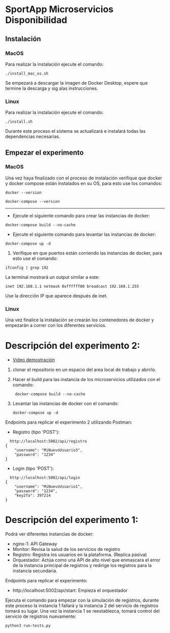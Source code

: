 # SportApp Microservicios Disponibilidad

## Instalación
### MacOS

Para realizar la instalación ejecute el comando:

```
./install_mac_os.sh
```
Se empezará a descargar la imagen de Docker Desktop, espere que termine la descarga y sig alas instrucciones.

### Linux

Para realizar la instalación ejecute el comando:

```
./install.sh
```

Durante este proceso el sistema se actualizará e instalará todas las dependencias necesarias.


## Empezar el experimento
### MacOS

Una vez haya finalizado con el proceso de instalación verifique que docker y docker compose están instalados en su OS, para esto use los comandos:

```
docker --version
```

```
docker-compose --version
```
-------------------
- Ejecute el siguiente comando para crear las instancias de docker:

```
docker-compose build --no-cache
```

- Ejecute el siguiente comando para levantar las instancias de docker:
```
docker-compose up -d
```

1. Verifique en que puertos están corriendo las instancias de docker, para esto use el comando:

```
ifconfig | grep 192
```

La terminal mostrará un output similar a este:
```
inet 192.168.1.1 netmask 0xffffff00 broadcast 192.168.1.255
```

Use la dirección IP que aparece después de inet.

### Linux

Una vez finalice la instalación se crearán los contenedores de docker y empezarán a correr con los diferentes servicios.

# Descripción del experimento 2:
* [Video demostración](https://uniandes-my.sharepoint.com/:v:/g/personal/a_menesess_uniandes_edu_co/EWuHWw3g84NKrUemf4VsXbIBH1csqF8Wn2te-x-MBlA_uw?e=79qBa4&nav=eyJyZWZlcnJhbEluZm8iOnsicmVmZXJyYWxBcHAiOiJTdHJlYW1XZWJBcHAiLCJyZWZlcnJhbFZpZXciOiJTaGFyZURpYWxvZy1MaW5rIiwicmVmZXJyYWxBcHBQbGF0Zm9ybSI6IldlYiIsInJlZmVycmFsTW9kZSI6InZpZXcifX0%3D)

1. clonar el repositorio en un espacio del area local de trabajo y abrirlo.
 
2. Hacer el build para las instancia de los microservicios utilizados con el comando:

   ```
    docker-compose build --no-cache
   ```
   

3. Levantar las instancias de docker con el comando:

   ```
   docker-compose up -d
   ```

Endpoints para replicar el experimento 2 utilizando Postman:

- Registro (tipo 'POST'):
```
  http://localhost:5002/api/registro
{
    "username": "MiNuevoUsuario3",
    "password": "1234"
}
```

- Login (tipo 'POST'):
```
  http://localhost:5002/api/login
{
    "username": "MiNuevoUsuario1",
    "password": "1234",
    "key2fa": 397214
}
```
# Descripción del experimento 1:


Podrá ver diferentes instancias de docker:
- nginx-1: API Gateway
- Monitor: Revisa la salud de los servicios de registro
- Registro: Registra los usuarios en la plataforma. (Replica pasiva)
- Orquestador: Actúa como una API de alto nivel que enmascara el error de la instancia principal de registros y redirige los registros para la instancia secundaria.

Endpoints para replicar el experimento:

- http://localhost:5002/api/start: Empieza el orquestador

Ejecuta el comando para empezar con la simulación de registros, durante este proceso la instancia 1 fallará y la instancia 2 del servicio de registros tomará su lugar. Una vez la instancia 1 se reestablezca, tomará control del servicio de registros nuevamente:
```
python3 run-tests.py
```
